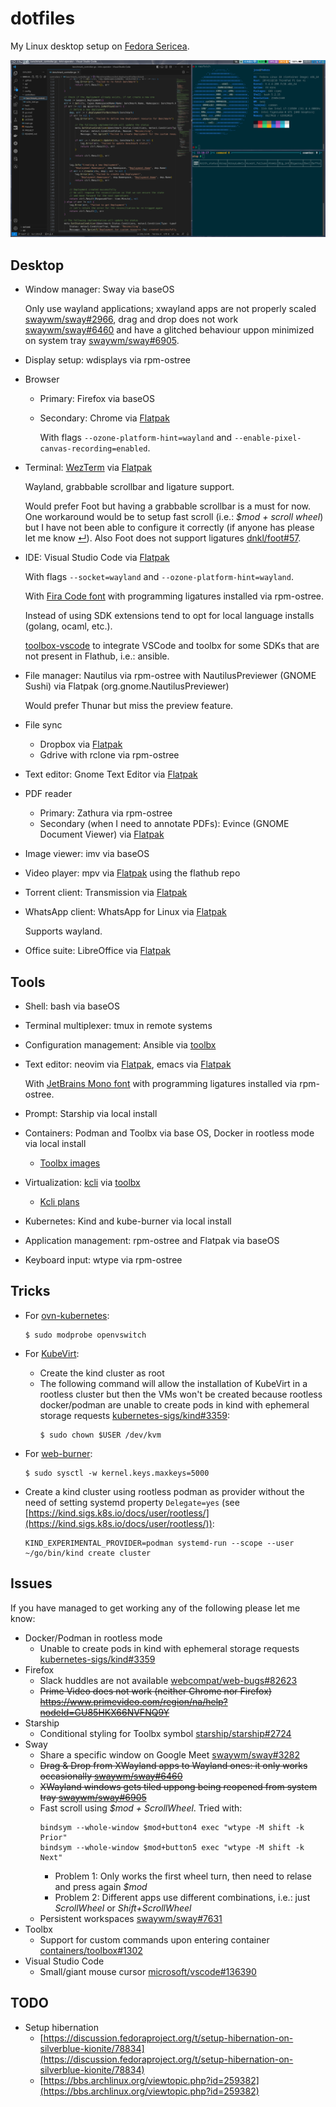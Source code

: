 # dotfiles

My Linux desktop setup on [Fedora Sericea](https://fedoraproject.org/sericea/).

![](https://raw.githubusercontent.com/josecastillolema/dotfiles/master/img/screenshot.png)

## Desktop

 - Window manager: Sway via baseOS

   Only use wayland applications; xwayland apps are not properly scaled [swaywm/sway#2966](https://github.com/swaywm/sway/issues/2966), drag and drop does not work [swaywm/sway#6460](https://github.com/swaywm/sway/issues/6460) and have a glitched behaviour uppon minimized on system tray [swaywm/sway#6905](https://github.com/swaywm/sway/issues/6905).

 - Display setup: wdisplays via rpm-ostree

 - Browser
     - Primary: Firefox via baseOS
     - Secondary: Chrome via [Flatpak](https://flathub.org/apps/com.google.Chrome)

       With flags `--ozone-platform-hint=wayland` and `--enable-pixel-canvas-recording=enabled`.

 - Terminal: [WezTerm](https://wezfurlong.org/wezterm/) via [Flatpak](https://flathub.org/apps/org.wezfurlong.wezterm)

   Wayland, grabbable scrollbar and ligature support.

   Would prefer Foot but having a grabbable scrollbar is a must for now. One workaround would be to setup fast scroll (i.e.: *$mod + scroll wheel*) but I have not been able to configure it correctly (if anyone has please let me know [&#8629;](#issues)). Also Foot does not support ligatures [dnkl/foot#57](https://codeberg.org/dnkl/foot/issues/57).

 - IDE: Visual Studio Code via [Flatpak](https://flathub.org/apps/com.visualstudio.code)

   With flags `--socket=wayland` and `--ozone-platform-hint=wayland`.

   With [Fira Code font](https://github.com/tonsky/FiraCode) with programming ligatures installed via rpm-ostree.

   Instead of using SDK extensions tend to opt for local language installs (golang, ocaml, etc.).

   [toolbox-vscode](https://github.com/owtaylor/toolbox-vscode) to integrate VSCode and toolbx for some SDKs that are not present in Flathub, i.e.: ansible.

 - File manager: Nautilus via rpm-ostree with NautilusPreviewer (GNOME Sushi) via Flatpak (org.gnome.NautilusPreviewer)

   Would prefer Thunar but miss the preview feature.

 - File sync
     - Dropbox via [Flatpak](https://flathub.org/apps/com.dropbox.Client)
     - Gdrive with rclone via rpm-ostree

 - Text editor: Gnome Text Editor via [Flatpak](https://flathub.org/apps/org.gnome.TextEditor)

 - PDF reader
   - Primary: Zathura via rpm-ostree
   - Secondary (when I need to annotate PDFs): Evince (GNOME Document Viewer) via [Flatpak](https://flathub.org/apps/org.gnome.Evince)

 - Image viewer: imv via baseOS

 - Video player: mpv via [Flatpak](https://flathub.org/apps/io.mpv.Mpv) using the flathub repo

 - Torrent client: Transmission via [Flatpak](https://flathub.org/apps/com.transmissionbt.Transmission)

 - WhatsApp client: WhatsApp for Linux via [Flatpak](https://flathub.org/apps/com.github.eneshecan.WhatsAppForLinux)

   Supports wayland.

 - Office suite: LibreOffice via [Flatpak](https://flathub.org/apps/org.libreoffice.LibreOffice)

## Tools

 - Shell: bash via baseOS
 - Terminal multiplexer: tmux in remote systems
 - Configuration management: Ansible via [toolbx](https://github.com/josecastillolema/toolbox-images/blob/main/fedora-toolbox-38/Containerfile#L16)
 - Text editor: neovim via [Flatpak](https://flathub.org/es/apps/io.neovim.nvim), emacs via [Flatpak](https://flathub.org/es/apps/org.gnu.emacs)

   With [JetBrains Mono font](https://www.jetbrains.com/lp/mono/) with programming ligatures installed via rpm-ostree.
 - Prompt: Starship via local install
 - Containers: Podman and Toolbx via base OS, Docker in rootless mode via local install
   - [Toolbx images](https://github.com/josecastillolema/toolbox-images)
 - Virtualization: [kcli](https://kcli.readthedocs.io/en/latest/) via [toolbx](https://github.com/josecastillolema/toolbox-images/blob/main/fedora-toolbox-38/Containerfile#L19-L21)
   - [Kcli plans](https://github.com/josecastillolema/kcli-plans)
 - Kubernetes: Kind and kube-burner via local install
 - Application management: rpm-ostree and Flatpak via baseOS
 - Keyboard input: wtype via rpm-ostree


## Tricks

 - For [ovn-kubernetes](https://github.com/ovn-org/ovn-kubernetes/):
    ```
    $ sudo modprobe openvswitch
    ```

 - For [KubeVirt](https://kubevirt.io/):
   - Create the kind cluster as root
   - The following command will allow the installation of KubeVirt in a rootless cluster but then the VMs won't be created because rootless docker/podman are unable to create pods in kind with ephemeral storage requests [kubernetes-sigs/kind#3359](https://github.com/kubernetes-sigs/kind/issues/3359):
      ```
      $ sudo chown $USER /dev/kvm
      ```

 - For [web-burner](https://github.com/redhat-performance/web-burner):
    ```
    $ sudo sysctl -w kernel.keys.maxkeys=5000
    ```

 - Create a kind cluster using rootless podman as provider without the need of setting systemd property `Delegate=yes` (see [https://kind.sigs.k8s.io/docs/user/rootless/](https://kind.sigs.k8s.io/docs/user/rootless/)):
    ```
    KIND_EXPERIMENTAL_PROVIDER=podman systemd-run --scope --user ~/go/bin/kind create cluster
    ```


## Issues

If you have managed to get working any of the following please let me know:
 - Docker/Podman in rootless mode
   - Unable to create pods in kind with ephemeral storage requests [kubernetes-sigs/kind#3359](https://github.com/kubernetes-sigs/kind/issues/3359)
 - Firefox
   - Slack huddles are not available [webcompat/web-bugs#82623](https://github.com/webcompat/web-bugs/issues/82623)
   - <s>Prime Video does not work (neither Chrome nor Firefox) https://www.primevideo.com/region/na/help?nodeId=GU85HKX66NVFNQ9Y</s>
 - Starship
   - Conditional styling for Toolbx symbol [starship/starship#2724](https://github.com/starship/starship/issues/2724)
 - Sway
   - Share a specific window on Google Meet [swaywm/sway#3282](https://github.com/swaywm/sway/issues/3282)
   - <s>Drag & Drop from XWayland apps to Wayland ones: it only works occasionally [swaywm/sway#6460](https://github.com/swaywm/sway/issues/6460)</s>
   - <s>XWayland windows gets tiled uppong being reopened from system tray [swaywm/sway#6905](https://github.com/swaywm/sway/issues/6905)</s>
   - Fast scroll using *$mod + ScrollWheel*. Tried with:
      ```
      bindsym --whole-window $mod+button4 exec "wtype -M shift -k Prior"
      bindsym --whole-window $mod+button5 exec "wtype -M shift -k Next"
      ```
       - Problem 1: Only works the first wheel turn, then need to relase and press again *$mod*
       - Problem 2: Different apps use different combinations, i.e.: just *ScrollWheel* or *Shift+ScrollWheel*
   - Persistent workspaces [swaywm/sway#7631](https://github.com/swaywm/sway/pull/7631)
 - Toolbx
   - Support for custom commands upon entering container [containers/toolbox#1302](https://github.com/containers/toolbox/issues/1302)
 - Visual Studio Code
   - Small/giant mouse cursor [microsoft/vscode#136390](https://github.com/microsoft/vscode/issues/136390)


## TODO
 - Setup hibernation
    - [https://discussion.fedoraproject.org/t/setup-hibernation-on-silverblue-kionite/78834](https://discussion.fedoraproject.org/t/setup-hibernation-on-silverblue-kionite/78834)
    - [https://bbs.archlinux.org/viewtopic.php?id=259382](https://bbs.archlinux.org/viewtopic.php?id=259382)
